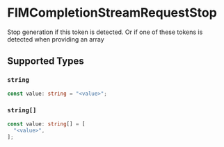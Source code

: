 # FIMCompletionStreamRequestStop

Stop generation if this token is detected. Or if one of these tokens is detected when providing an array


## Supported Types

### `string`

```typescript
const value: string = "<value>";
```

### `string[]`

```typescript
const value: string[] = [
  "<value>",
];
```

